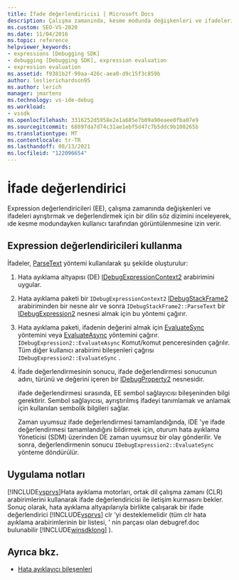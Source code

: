 ```yaml
---
title: İfade değerlendiricisi | Microsoft Docs
description: Çalışma zamanında, kesme modunda değişkenleri ve ifadeleri ayrıştırmaya ve değerlendirmeye yönelik bir dilin sözdizimini inceleyerek ifade değerlendiricileri hakkında bilgi edinin.
ms.custom: SEO-VS-2020
ms.date: 11/04/2016
ms.topic: reference
helpviewer_keywords:
- expressions [Debugging SDK]
- debugging [Debugging SDK], expression evaluation
- expression evaluation
ms.assetid: f9381b2f-99aa-426c-aea0-d9c15f3c859b
author: leslierichardson95
ms.author: lerich
manager: jmartens
ms.technology: vs-ide-debug
ms.workload:
- vssdk
ms.openlocfilehash: 3316252d5958e2e1a685e7b09a90eaee0fba07e9
ms.sourcegitcommit: 68897da7d74c31ae1ebf5d47c7b5ddc9b108265b
ms.translationtype: MT
ms.contentlocale: tr-TR
ms.lasthandoff: 08/13/2021
ms.locfileid: "122096654"
---
```

# <a name="expression-evaluator"></a>İfade değerlendirici
Expression değerlendiricileri (EE), çalışma zamanında değişkenleri ve ifadeleri ayrıştırmak ve değerlendirmek için bir dilin söz dizimini inceleyerek, ıde kesme modundayken kullanıcı tarafından görüntülenmesine izin verir.

## <a name="use-expression-evaluators"></a>Expression değerlendiricileri kullanma
 İfadeler, [ParseText](../../extensibility/debugger/reference/idebugexpressioncontext2-parsetext.md) yöntemi kullanılarak şu şekilde oluşturulur:

1. Hata ayıklama altyapısı (DE) [IDebugExpressionContext2](../../extensibility/debugger/reference/idebugexpressioncontext2.md) arabirimini uygular.

2. Hata ayıklama paketi bir `IDebugExpressionContext2` [IDebugStackFrame2](../../extensibility/debugger/reference/idebugstackframe2.md) arabiriminden bir nesne alır ve sonra `IDebugStackFrame2::ParseText` bir [IDebugExpression2](../../extensibility/debugger/reference/idebugexpression2.md) nesnesi almak için bu yöntemi çağırır.

3. Hata ayıklama paketi, ifadenin değerini almak için [EvaluateSync](../../extensibility/debugger/reference/idebugexpression2-evaluatesync.md) yöntemini veya [EvaluateAsync](../../extensibility/debugger/reference/idebugexpression2-evaluateasync.md) yöntemini çağırır. `IDebugExpression2::EvaluateAsync` Komut/komut penceresinden çağrılır. Tüm diğer kullanıcı arabirimi bileşenleri çağrısı `IDebugExpression2::EvaluateSync` .

4. İfade değerlendirmesinin sonucu, ifade değerlendirmesi sonucunun adını, türünü ve değerini içeren bir [IDebugProperty2](../../extensibility/debugger/reference/idebugproperty2.md) nesnesidir.

   ifade değerlendirmesi sırasında, EE sembol sağlayıcısı bileşeninden bilgi gerektirir. Sembol sağlayıcısı, ayrıştırılmış ifadeyi tanımlamak ve anlamak için kullanılan sembolik bilgileri sağlar.

   Zaman uyumsuz ifade değerlendirmesi tamamlandığında, IDE 'ye ifade değerlendirmesi tamamlandığını bildirmek için, oturum hata ayıklama Yöneticisi (SDM) üzerinden DE zaman uyumsuz bir olay gönderilir. Ve sonra, değerlendirmenin sonucu `IDebugExpression2::EvaluateSync` yönteme döndürülür.

## <a name="implementation-notes"></a>Uygulama notları
 [!INCLUDE[vsprvs](../../code-quality/includes/vsprvs_md.md)]Hata ayıklama motorları, ortak dil çalışma zamanı (CLR) arabirimlerini kullanarak ifade değerlendiricisi ile iletişim kurmasını bekler. Sonuç olarak, hata ayıklama altyapılarıyla birlikte çalışarak bir ifade değerlendirici [!INCLUDE[vsprvs](../../code-quality/includes/vsprvs_md.md)] clr 'yi desteklemelidir (tüm clr hata ayıklama arabirimlerinin bir listesi, ' nin parçası olan debugref.doc bulunabilir [!INCLUDE[winsdklong](../../deployment/includes/winsdklong_md.md)] ).

## <a name="see-also"></a>Ayrıca bkz.
- [Hata ayıklayıcı bileşenleri](../../extensibility/debugger/debugger-components.md)
